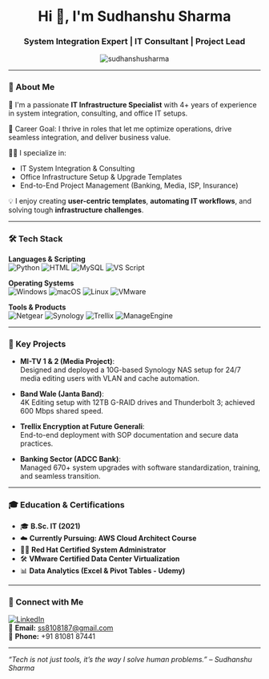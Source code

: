 <h1 align="center">Hi 👋, I'm Sudhanshu Sharma</h1>
<h3 align="center">System Integration Expert | IT Consultant | Project Lead</h3>

<p align="center">
  <img src="https://komarev.com/ghpvc/?username=sudhanshusharma&label=Profile%20views&color=0e75b6&style=flat" alt="sudhanshusharma" />
</p>

---

### 💼 About Me

🔧 I'm a passionate **IT Infrastructure Specialist** with 4+ years of experience in system integration, consulting, and office IT setups.

🎯 Career Goal: I thrive in roles that let me optimize operations, drive seamless integration, and deliver business value.

🧑‍💻 I specialize in:
- IT System Integration & Consulting
- Office Infrastructure Setup & Upgrade Templates
- End-to-End Project Management (Banking, Media, ISP, Insurance)

💡 I enjoy creating **user-centric templates**, **automating IT workflows**, and solving tough **infrastructure challenges**.

---

### 🛠️ Tech Stack

**Languages & Scripting**  
![Python](https://img.shields.io/badge/Python-3670A0?style=flat&logo=python&logoColor=white)
![HTML](https://img.shields.io/badge/HTML-e34c26?style=flat&logo=html5&logoColor=white)
![MySQL](https://img.shields.io/badge/MySQL-005C84?style=flat&logo=mysql&logoColor=white)
![VS Script](https://img.shields.io/badge/VBScript-FF6F00?style=flat)

**Operating Systems**  
![Windows](https://img.shields.io/badge/Windows-0078D6?style=flat&logo=windows&logoColor=white)
![macOS](https://img.shields.io/badge/macOS-000000?style=flat&logo=apple&logoColor=white)
![Linux](https://img.shields.io/badge/Linux-FCC624?style=flat&logo=linux&logoColor=black)
![VMware](https://img.shields.io/badge/VMware-607078?style=flat&logo=vmware&logoColor=white)

**Tools & Products**  
![Netgear](https://img.shields.io/badge/Netgear-black?style=flat)
![Synology](https://img.shields.io/badge/Synology-grey?style=flat)
![Trellix](https://img.shields.io/badge/Trellix-purple?style=flat)
![ManageEngine](https://img.shields.io/badge/ManageEngine-orange?style=flat)

---

### 📌 Key Projects

- **MI-TV 1 & 2 (Media Project)**:  
  Designed and deployed a 10G-based Synology NAS setup for 24/7 media editing users with VLAN and cache automation.

- **Band Wale (Janta Band)**:  
  4K Editing setup with 12TB G-RAID drives and Thunderbolt 3; achieved 600 Mbps shared speed.

- **Trellix Encryption at Future Generali**:  
  End-to-end deployment with SOP documentation and secure data practices.

- **Banking Sector (ADCC Bank)**:  
  Managed 670+ system upgrades with software standardization, training, and seamless transition.

---

### 🎓 Education & Certifications

- 🎓 **B.Sc. IT (2021)**
- ☁️ **Currently Pursuing: AWS Cloud Architect Course**
- 🧑‍💻 **Red Hat Certified System Administrator**
- 🛠 **VMware Certified Data Center Virtualization**
- 📊 **Data Analytics (Excel & Pivot Tables - Udemy)**


---

### 🤝 Connect with Me

[![LinkedIn](https://img.shields.io/badge/LinkedIn-blue?style=flat&logo=linkedin&logoColor=white)](mailto:ss8108187@gmail.com)  
📧 **Email:** ss8108187@gmail.com  
📱 **Phone:** +91 81081 87441

---

*“Tech is not just tools, it’s the way I solve human problems.” – Sudhanshu Sharma*
